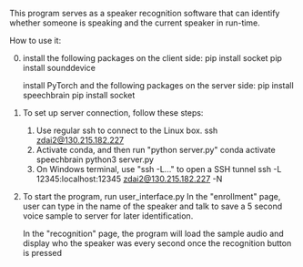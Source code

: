 This program serves as a speaker recognition software that can identify whether someone is speaking and the current speaker in run-time. 

How to use it:

0. install the following packages on the client side:
    pip install socket
    pip install sounddevice

   install PyTorch and the following packages on the server side:
    pip install speechbrain
    pip install socket

1. To set up server connection, follow these steps:
    1. Use regular ssh to connect to the Linux box. 
	    ssh zdai2@130.215.182.227
    2. Activate conda, and then run "python server.py"
	    conda activate speechbrain
	    python3 server.py
    3. On Windows terminal, use "ssh -L..." to open a SSH tunnel
	    ssh -L 12345:localhost:12345 zdai2@130.215.182.227 -N

1. To start the program, run user_interface.py
    In the "enrollment" page, user can type in the name of the speaker and talk to save a 5 second voice sample to server for later identification.

    In the "recognition" page, the program will load the sample audio and display who the speaker was every second once the recognition button is pressed
